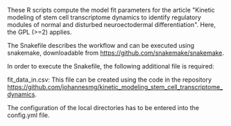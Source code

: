 These R scripts compute the model fit parameters for the article "Kinetic modeling of stem cell transcriptome dynamics to identify regulatory modules of normal and disturbed neuroectodermal differentiation". Here, the GPL (>=2) applies.
 
The Snakefile describes the workflow and can be executed using snakemake, downloadable from https://github.com/snakemake/snakemake.

In order to execute the Snakefile, the following additional file is required:

fit_data_in.csv: This file can be created using the code in the repository https://github.com/johannesmg/kinetic_modeling_stem_cell_transcriptome_dynamics.

The configuration of the local directories has to be entered into the config.yml file.